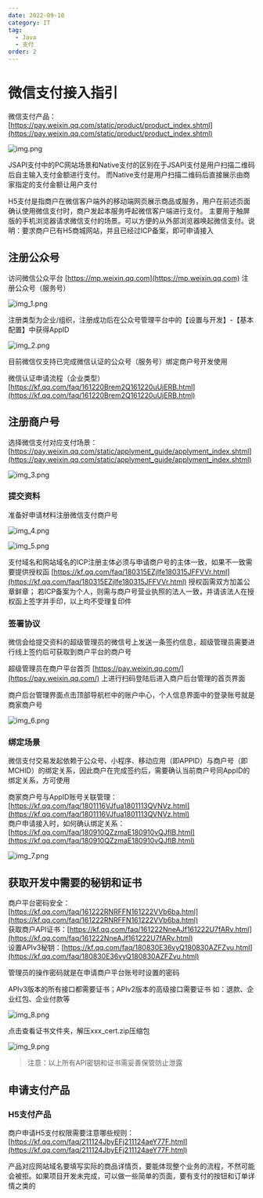 ```yaml
---
date: 2022-09-10
category: IT
tag:
  - Java
  - 支付
order: 2
---
```


# 微信支付接入指引

<!-- more -->

微信支付产品：[https://pay.weixin.qq.com/static/product/product_index.shtml](https://pay.weixin.qq.com/static/product/product_index.shtml)

![img.png](https://img.sherry4869.com/Blog/IT/Java/pay/weixin/paymentGuidelines/img.png)

JSAPI支付中的PC网站场景和Native支付的区别在于JSAPI支付是用户扫描二维码后自主输入支付金额进行支付。 
而Native支付是用户扫描二维码后直接展示由商家指定的支付金额让用户支付

H5支付是指商户在微信客户端外的移动端网页展示商品或服务，用户在前述页面确认使用微信支付时，商户发起本服务呼起微信客户端进行支付。
主要用于触屏版的手机浏览器请求微信支付的场景。可以方便的从外部浏览器唤起微信支付。说明：要求商户已有H5商城网站，并且已经过ICP备案，即可申请接入

## 注册公众号

访问微信公众平台 [https://mp.weixin.qq.com](https://mp.weixin.qq.com) 注册公众号（服务号）

![img_1.png](https://img.sherry4869.com/Blog/IT/Java/pay/weixin/paymentGuidelines/img_1.png)

注册类型为企业/组织，注册成功后在公众号管理平台中的【设置与开发】-【基本配置】中获得AppID

![img_2.png](https://img.sherry4869.com/Blog/IT/Java/pay/weixin/paymentGuidelines/img_2.png)

目前微信仅支持已完成微信认证的公众号（服务号）绑定商户号开发使用

微信认证申请流程（企业类型） [https://kf.qq.com/faq/161220Brem2Q161220uUjERB.html](https://kf.qq.com/faq/161220Brem2Q161220uUjERB.html)

## 注册商户号

选择微信支付对应支付场景：[https://pay.weixin.qq.com/static/applyment_guide/applyment_index.shtml](https://pay.weixin.qq.com/static/applyment_guide/applyment_index.shtml)

![img_3.png](https://img.sherry4869.com/Blog/IT/Java/pay/weixin/paymentGuidelines/img_3.png)

### 提交资料

准备好申请材料注册微信支付商户号

![img_4.png](https://img.sherry4869.com/Blog/IT/Java/pay/weixin/paymentGuidelines/img_4.png)

![img_5.png](https://img.sherry4869.com/Blog/IT/Java/pay/weixin/paymentGuidelines/img_5.png)

支付域名和网站域名的ICP注册主体必须与申请商户号的主体一致，如果不一致需要提供授权函 [https://kf.qq.com/faq/180315EZjIfe180315JFFVVr.html](https://kf.qq.com/faq/180315EZjIfe180315JFFVVr.html) 授权函需双方加盖公章鲜章；
若ICP备案为个人，则需与商户号营业执照的法人一致，并请该法人在授权函上签字并手印，以上均不受理复印件

### 签署协议

微信会给提交资料的超级管理员的微信号上发送一条签约信息，超级管理员需要进行线上签约后可获取到商户平台的商户号

超级管理员在商户平台首页 [https://pay.weixin.qq.com/](https://pay.weixin.qq.com/) 上进行扫码登陆后进入商户后台管理的首页界面

商户后台管理界面点击顶部导航栏中的账户中心，个人信息界面中的登录账号就是商家商户号

![img_6.png](https://img.sherry4869.com/Blog/IT/Java/pay/weixin/paymentGuidelines/img_6.png)

### 绑定场景

微信支付交易发起依赖于公众号、小程序、移动应用（即APPID）与商户号（即MCHID）的绑定关系，因此商户在完成签约后，需要确认当前商户号同AppID的绑定关系，方可使用

商家商户号与AppID账号关联管理：[https://kf.qq.com/faq/1801116VJfua1801113QVNVz.html](https://kf.qq.com/faq/1801116VJfua1801113QVNVz.html)  
商户申请接入时，如何确认绑定关系：[https://kf.qq.com/faq/180910QZzmaE180910vQJfIB.html](https://kf.qq.com/faq/180910QZzmaE180910vQJfIB.html)

![img_7.png](https://img.sherry4869.com/Blog/IT/Java/pay/weixin/paymentGuidelines/img_7.png)

## 获取开发中需要的秘钥和证书

商户平台密码安全：[https://kf.qq.com/faq/161222RNRFFN161222VVb6ba.html](https://kf.qq.com/faq/161222RNRFFN161222VVb6ba.html)  
获取商户API证书：[https://kf.qq.com/faq/161222NneAJf161222U7fARv.html](https://kf.qq.com/faq/161222NneAJf161222U7fARv.html)  
设置APIv3秘钥：[https://kf.qq.com/faq/180830E36vyQ180830AZFZvu.html](https://kf.qq.com/faq/180830E36vyQ180830AZFZvu.html)

管理员的操作密码就是在申请商户平台账号时设置的密码

APIv3版本的所有接口都需要证书；APIv2版本的高级接口需要证书 如：退款、企业红包、企业付款等

![img_8.png](https://img.sherry4869.com/Blog/IT/Java/pay/weixin/paymentGuidelines/img_8.png)

点击查看证书文件夹，解压xxx_cert.zip压缩包

![img_9.png](https://img.sherry4869.com/Blog/IT/Java/pay/weixin/paymentGuidelines/img_9.png)

> 注意：以上所有API密钥和证书需妥善保管防止泄露

## 申请支付产品

### H5支付产品

商户申请H5支付权限需要注意哪些规则：[https://kf.qq.com/faq/211124JbyEFj211124aeY77F.html](https://kf.qq.com/faq/211124JbyEFj211124aeY77F.html)

产品对应网站域名要填写实际的商品详情页，要能体现整个业务的流程，不然可能会被拒。如果项目开发未完成，可以做一些简单的页面，要有支付的按钮和订单详情之类的